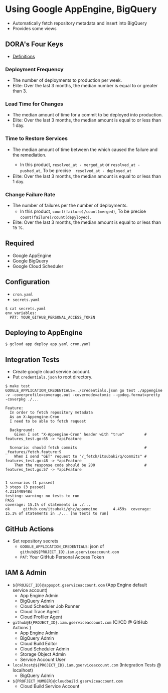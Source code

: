 # Using Google AppEngine, BigQuery

- Automatically fetch repository metadata and insert into BigQuery
- Provides some views

## DORA's Four Keys

 - [Definitions](https://github.com/GoogleCloudPlatform/fourkeys/blob/main/METRICS.md)

### Deployment Frequency

 - The number of deployments to production per week.
 - Elite: Over the last 3 months, the median number is equal to or greater than 3.


### Lead Time for Changes
 
 - The median amount of time for a commit to be deployed into production.
 - Elite: Over the last 3 months, the median amount is equal to or less than 1 day.

### Time to Restore Services

 - The median amount of time between the <deployment> which caused the failure and the remediation.
   - In this product, `resolved_at - merged_at` or `resolved_at - pushed_at`, To be precise　`resolved_at - deployed_at`
 - Elite: Over the last 3 months, the median amount is equal to or less than 1 day.

### Change Failure Rate

 - The number of failures per the number of deployments.
   - In this product, `count(failure)/count(merged)`, To be precise　`count(failure)/count(depyloyed)`.
 - Elite: Over the last 3 months, the median amount is equal to or less than 15 %.

## Required

- Google AppEngine
- Google BigQuery
- Google Cloud Scheduler

## Configuration

- `cron.yaml`
- `secrets.yaml`

```shell
$ cat secrets.yaml
env_variables:
  PAT: YOUR_GITHUB_PERSONAL_ACCESS_TOKEN
```

## Deploying to AppEngine

```shell
$ gcloud app deploy app.yaml cron.yaml
```

## Integration Tests

- Create google cloud service account.
- Put `credentials.json` to root directory.

```shell
$ make test
GOOGLE_APPLICATION_CREDENTIALS=../credentials.json go test ./appengine -v -coverprofile=coverage.out -covermode=atomic --godog.format=pretty -coverpkg ./...

Feature:
  In order to fetch repository metadata
  As an X-Appengine-Cron
  I need to be able to fetch request

  Background:
    Given I set "X-Appengine-Cron" header with "true"         # features_test.go:65 -> *apiFeature

  Scenario: should fetch commits                              # _features/fetch.feature:9
    When I send "GET" request to "/_fetch/itsubaki/q/commits" # features_test.go:48 -> *apiFeature
    Then the response code should be 200                      # features_test.go:57 -> *apiFeature


1 scenarios (1 passed)
3 steps (3 passed)
4.211440948s
testing: warning: no tests to run
PASS
coverage: 15.1% of statements in ./...
ok      github.com/itsubaki/ghz/appengine       4.459s  coverage: 15.1% of statements in ./... [no tests to run]
```

## GitHub Actions

- Set repository secrets
  - `GOOGLE_APPLICATION_CREDENTIALS`: json of `github@${PROJECT_ID}.iam.gserviceaccount.com`
  - `PAT`: Your GitHub Personal Access Token

## IAM & Admin

- `${PROJECT_ID}@appspot.gserviceaccount.com` (App Engine default service account)
  - App Engine Admin
  - BigQuery Admin
  - Cloud Scheduler Job Runner
  - Cloud Trace Agent
  - Cloud Profiler Agent
- `github@${PROJECT_ID}.iam.gserviceaccount.com` (CI/CD @ GitHub Actions )
  - App Engine Admin
  - BigQuery Admin
  - Cloud Build Editor
  - Cloud Scheduler Admin
  - Storage Object Admin
  - Service Account User
- `localhost@${PROJECT_ID}.iam.gserviceaccount.com` (Integration Tests @ localhost)
  - BigQuery Admin
- `${PROFJECT_NUMBER}@cloudbuild.gserviceaccount.com`
  - Cloud Build Service Account
